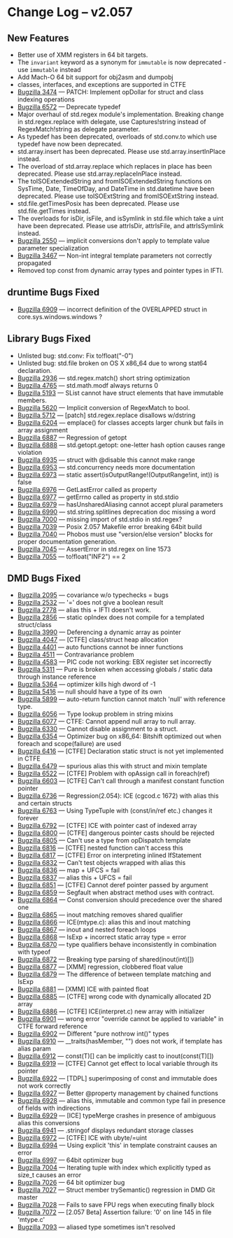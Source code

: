# Change Log &ndash; v2.057

## New Features

* Better use of XMM registers in 64 bit targets.
* The ```invariant``` keyword as a synonym for ```immutable``` is now
  deprecated - use ```immutable``` instead
* Add Mach-O 64 bit support for obj2asm and dumpobj
* classes, interfaces, and exceptions are supported in CTFE
* [Bugzilla 3474](/bug/3474) &mdash; PATCH: Implement opDollar for struct and class indexing operations
* [Bugzilla 6572](/bug/6572) &mdash; Deprecate typedef
* Major overhaul of std.regex module's implementation. Breaking change in
  std.regex.replace with delegate, use Captures!string instead of
  RegexMatch!string as delegate parameter.
* As typedef has been deprecated, overloads of std.conv.to which use typedef
  have now been deprecated.
* std.array.insert has been deprecated. Please use std.array.insertInPlace
  instead.
* The overload of std.array.replace which replaces in place has been
  deprecated. Please use std.array.replaceInPlace instead.
* The toISOExtendedString and fromISOExtendedString functions on SysTime, Date,
  TimeOfDay, and DateTime in std.datetime have been deprecated. Please use
  toISOExtString and fromISOExtString instead.
* std.file.getTimesPosix has been deprecated. Please use std.file.getTimes
  instead.
* The overloads for isDir, isFile, and isSymlink in std.file which take a uint
  have been deprecated. Please use attrIsDir, attrIsFile, and attrIsSymlink
  instead.
* [Bugzilla 2550](/bug/2550) &mdash; implicit conversions don't apply to template value parameter specialization
* [Bugzilla 3467](/bug/3467) &mdash; Non-int integral template parameters not correctly propagated
* Removed top const from dynamic array types and pointer types in IFTI.

## druntime Bugs Fixed

* [Bugzilla 6909](/bug/6909) &mdash; incorrect definition of the OVERLAPPED struct in core.sys.windows.windows ?

## Library Bugs Fixed

* Unlisted bug: std.conv: Fix to!float("-0")
* Unlisted bug: std.file broken on OS X x86_64 due to wrong stat64 declaration.
* [Bugzilla 2936](/bug/2936) &mdash; std.regex.match() short string optimization
* [Bugzilla 4765](/bug/4765) &mdash; std.math.modf always returns 0
* [Bugzilla 5193](/bug/5193) &mdash; SList cannot have struct elements that have immutable members.
* [Bugzilla 5620](/bug/5620) &mdash; Implicit conversion of RegexMatch to bool.
* [Bugzilla 5712](/bug/5712) &mdash; [patch] std.regex.replace disallows w/dstring
* [Bugzilla 6204](/bug/6204) &mdash; emplace() for classes accepts larger chunk but fails in array assignment
* [Bugzilla 6887](/bug/6887) &mdash; Regression of getopt
* [Bugzilla 6888](/bug/6888) &mdash; std.getopt.getopt: one-letter hash option causes range violation
* [Bugzilla 6935](/bug/6935) &mdash; struct with @disable this cannot make range
* [Bugzilla 6953](/bug/6953) &mdash; std.concurrency needs more documentation
* [Bugzilla 6973](/bug/6973) &mdash; static assert(isOutputRange!(OutputRange!int, int)) is false
* [Bugzilla 6976](/bug/6976) &mdash; GetLastError called as property
* [Bugzilla 6977](/bug/6977) &mdash; getErrno called as property in std.stdio
* [Bugzilla 6979](/bug/6979) &mdash; hasUnsharedAliasing cannot accept plural parameters
* [Bugzilla 6990](/bug/6990) &mdash; std.string.splitlines deprecation doc missing a word
* [Bugzilla 7000](/bug/7000) &mdash; missing import of std.stdio in std.regex?
* [Bugzilla 7039](/bug/7039) &mdash; Posix 2.057 Makefile error breaking 64bit build
* [Bugzilla 7040](/bug/7040) &mdash; Phobos must use \"version/else version\" blocks for proper documentation generation.
* [Bugzilla 7045](/bug/7045) &mdash; AssertError in std.regex on line 1573
* [Bugzilla 7055](/bug/7055) &mdash; to!float(\"INF2\") == 2

## DMD Bugs Fixed

* [Bugzilla 2095](/bug/2095) &mdash; covariance w/o typechecks = bugs
* [Bugzilla 2532](/bug/2532) &mdash; '=' does not give a boolean result
* [Bugzilla 2778](/bug/2778) &mdash; alias this + IFTI doesn't work.
* [Bugzilla 2856](/bug/2856) &mdash; static opIndex does not compile for a templated struct/class
* [Bugzilla 3990](/bug/3990) &mdash; Deferencing a dynamic array as pointer
* [Bugzilla 4047](/bug/4047) &mdash; [CTFE] class/struct heap allocation
* [Bugzilla 4401](/bug/4401) &mdash; auto functions cannot be inner functions
* [Bugzilla 4511](/bug/4511) &mdash; Contravariance problem
* [Bugzilla 4583](/bug/4583) &mdash; PIC code not working: EBX register set incorrectly
* [Bugzilla 5311](/bug/5311) &mdash; Pure is broken when accessing globals / static data through instance reference
* [Bugzilla 5364](/bug/5364) &mdash; optimizer kills high dword of -1
* [Bugzilla 5416](/bug/5416) &mdash; null should have a type of its own
* [Bugzilla 5899](/bug/5899) &mdash; auto-return function cannot match 'null' with reference type.
* [Bugzilla 6056](/bug/6056) &mdash; Type lookup problem in string mixins
* [Bugzilla 6077](/bug/6077) &mdash; CTFE: Cannot append null array to null array.
* [Bugzilla 6330](/bug/6330) &mdash; Cannot disable assignment to a struct.
* [Bugzilla 6354](/bug/6354) &mdash; Optimizer bug on x86_64: Bitshift optimized out when foreach and scope(failure) are used
* [Bugzilla 6416](/bug/6416) &mdash; [CTFE] Declaration static struct is not yet implemented in CTFE
* [Bugzilla 6479](/bug/6479) &mdash; spurious alias this with struct and mixin template
* [Bugzilla 6522](/bug/6522) &mdash; [CTFE] Problem with opAssign call in foreach(ref)
* [Bugzilla 6603](/bug/6603) &mdash; [CTFE] Can't call through a manifest constant function pointer
* [Bugzilla 6736](/bug/6736) &mdash; Regression(2.054): ICE (cgcod.c 1672) with alias this and certain structs
* [Bugzilla 6763](/bug/6763) &mdash; Using TypeTuple with (const/in/ref etc.) changes it forever
* [Bugzilla 6792](/bug/6792) &mdash; [CTFE] ICE with pointer cast of indexed array
* [Bugzilla 6800](/bug/6800) &mdash; [CTFE] dangerous pointer casts should be rejected
* [Bugzilla 6805](/bug/6805) &mdash; Can't use a type from opDispatch template
* [Bugzilla 6816](/bug/6816) &mdash; [CTFE] nested function can't access this
* [Bugzilla 6817](/bug/6817) &mdash; [CTFE] Error on interpreting inlined IfStatement
* [Bugzilla 6832](/bug/6832) &mdash; Can't test objects wrapped with alias this
* [Bugzilla 6836](/bug/6836) &mdash; map + UFCS = fail
* [Bugzilla 6837](/bug/6837) &mdash; alias this + UFCS = fail
* [Bugzilla 6851](/bug/6851) &mdash; [CTFE] Cannot deref pointer passed by argument
* [Bugzilla 6859](/bug/6859) &mdash; Segfault when abstract method uses with contract.
* [Bugzilla 6864](/bug/6864) &mdash; Const conversion should precedence over the shared one
* [Bugzilla 6865](/bug/6865) &mdash; inout matching removes shared qualifier
* [Bugzilla 6866](/bug/6866) &mdash; ICE(mtype.c): alias this and inout matching
* [Bugzilla 6867](/bug/6867) &mdash; inout and nested foreach loops
* [Bugzilla 6868](/bug/6868) &mdash; IsExp + incorrect static array type = error
* [Bugzilla 6870](/bug/6870) &mdash; type qualifiers behave inconsistently in combination with typeof
* [Bugzilla 6872](/bug/6872) &mdash; Breaking type parsing of shared(inout(int)[])
* [Bugzilla 6877](/bug/6877) &mdash; [XMM] regression, clobbered float value
* [Bugzilla 6879](/bug/6879) &mdash; The difference of between template matching and IsExp
* [Bugzilla 6881](/bug/6881) &mdash; [XMM] ICE with painted float
* [Bugzilla 6885](/bug/6885) &mdash; [CTFE] wrong code with dynamically allocated 2D array
* [Bugzilla 6886](/bug/6886) &mdash; [CTFE] ICE(interpret.c) new array with initializer
* [Bugzilla 6901](/bug/6901) &mdash; wrong error \"override cannot be applied to variable\" in CTFE forward reference
* [Bugzilla 6902](/bug/6902) &mdash; Different \"pure nothrow int()\" types
* [Bugzilla 6910](/bug/6910) &mdash; __traits(hasMember, \"\") does not work, if template has alias param
* [Bugzilla 6912](/bug/6912) &mdash; const(T)[] can be implicitly cast to inout(const(T)[])
* [Bugzilla 6919](/bug/6919) &mdash; [CTFE] Cannot get effect to local variable through its pointer
* [Bugzilla 6922](/bug/6922) &mdash; [TDPL] superimposing of const and immutable does not work correctly
* [Bugzilla 6927](/bug/6927) &mdash; Better @property management by chained functions
* [Bugzilla 6928](/bug/6928) &mdash; alias this, immutable and common type fail in presence of fields with indirections
* [Bugzilla 6929](/bug/6929) &mdash; [ICE] typeMerge crashes in presence of ambiguous alias this conversions
* [Bugzilla 6941](/bug/6941) &mdash; .stringof displays redundant storage classes
* [Bugzilla 6972](/bug/6972) &mdash; [CTFE] ICE with ubyte/=uint
* [Bugzilla 6994](/bug/6994) &mdash; Using explicit 'this' in template constraint causes an error
* [Bugzilla 6997](/bug/6997) &mdash; 64bit optimizer bug
* [Bugzilla 7004](/bug/7004) &mdash; Iterating tuple with index which explicitly typed as size_t causes an error
* [Bugzilla 7026](/bug/7026) &mdash; 64 bit optimizer bug
* [Bugzilla 7027](/bug/7027) &mdash; Struct member trySemantic() regression in DMD Git master
* [Bugzilla 7028](/bug/7028) &mdash; Fails to save FPU regs when executing finally block
* [Bugzilla 7072](/bug/7072) &mdash; [2.057 Beta] Assertion failure: '0' on line 145 in file 'mtype.c'
* [Bugzilla 7093](/bug/7093) &mdash; aliased type sometimes isn't resolved
